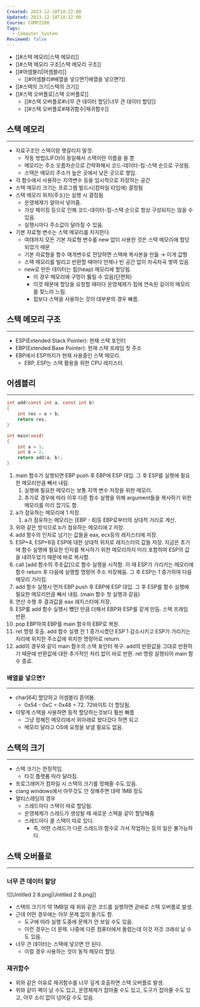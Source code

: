 ```yaml
---
Created: 2023-12-18T14:22:00
Updated: 2023-12-18T14:22:00
Course: COMP2200
Tags:
  - Computer_System
Reviewed: false
---
```

- [[#스택 메모리|스택 메모리]]
- [[#스택 메모리 구조|스택 메모리 구조]]
- [[#어셈블리|어셈블리]]
	- [[#어셈블리#배열을 넣으면?|배열을 넣으면?]]
- [[#스택의 크기|스택의 크기]]
- [[#스택 오버플로|스택 오버플로]]
	- [[#스택 오버플로#너무 큰 데이터 할당|너무 큰 데이터 할당]]
	- [[#스택 오버플로#재귀함수|재귀함수]]



## 스택 메모리
---

- 자료구조인 스택이랑 햇갈리지 말것.
    - 작동 방법(LIFO)이 동일해서 스택이란 이름을 쓸 뿐
    - 메모리는 주소 오름차순으로 간략화해서 코드-데이터-힙-스택 순으로 구성됨.
    - 스택은 메모리 주소가 높은 곳에서 낮은 곳으로 쌓임.
- 각 함수에서 사용하는 지역변수 등을 임시적으로 저장하는 공간
- 스택 매모리 크기는 프로그램 빌드시(컴파일 타임에) 결정됨
- 스택 메모리 위치(주소)는 실행 시 결정됨
    - 운영체제가 알아서 넣어줌.
    - 가상 페이징 등으로 인해 코드-데이터-힙-스택 순으로 항상 구성되지는 않을 수 있음.
    - 실행시마다 주소값이 달라질 수 있음.
- 기본 자료형 변수는 스택 메모리를 차지한다.
    - 여태까지 모든 기본 자료형 변수를 new 없이 사용한 것은 스택 메모리에 할당되었기 때문
    - 기본 자료형을 함수 매개변수로 전당하면 스택에 복사본을 만듫 → 이게 값형
    - 스택 메모리를 빌리고 반환할 때마다 언제나 빈 공간 없이 차곡차곡 쌓여 있음
    - new로 만든 데이터는 힙(heap) 메모리에 할당됨.
        - 이 경우 메모리에 구멍이 뚫릴 수 있음(단편화)
        - 이것 때문에 할당을 요청할 때마다 운영체제가 힙에 연속된 길이의 메모리를 찾느라 느림.
        - 힙보다 스택을 사용하는 것이 대부분의 경우 빠름.

## 스택 메모리 구조
---
- ESP(Extended Stack Pointer): 현재 스택 포인터
- EBP(Extended Base Pointer): 현재 스택 프레임 첫 주소
- EBP에서 ESP까지가 현재 사용중인 스택 메모리.
    - EBP, ESP는 스택 활용을 위한 CPU 레지스터.

## 어셈블리
---

```C
int add(const int a, const int b)
{
	int res = a + b;
	return res;
}

int main(void)
{
	int a = 1;
	int b = 2;
	return add(a, b);
}
```
1. main 함수가 실행되면 EBP push 후 EBP에 ESP 대입. 그 후 ESP를 실행에 필요한 메모리만큼 빼서 내림.
	1. 실행에 필요한 메모리는 보통 지역 변수 저장을 위한 메모리.
	2. 추가로 경우에 따라 이후 다른 함수 실행을 위해 argument들을 복사하기 위한 메모리를 미리 잡기도 함.
2. a가 점유하는 메모리에 1 저장.
	1. a가 점유하는 메모리는 \[EBP - 8]등 EBP로부터의 상대적 거리로 계산.
3. 위와 같은 방식으로 b가 점유하는 메모리에 2 저장.
4. add 함수의 인자로 넘기는 값들을 eax, ecx등의 레지스터에 저장.
5. ESP+4, ESP+8등 ESP에 대한 상대적 위치로 레지스터의 값들 저장. 지금은 초기에 함수 실행에 필요한 인자를 복사하기 위한 메모리까지 미리 포함하여 ESP의 값을 내려두었기 때문에 바로 복사함.
6. call \[add 함수의 주솟값]으로 함수 실행을 시작함. 이 때 ESP가 가리키는 메모리에 함수 return 후 다음에 실행할 명령어 주소 저장해둠. 그 후 ESP는 1 증가하여 다음 메모리 가리킴.
7. add 함수 실행시 먼저 EBP push 후 EBP에 ESP 대입. 그 후 ESP를 함수 실행에 필요한 메모리만큼 빼서 내림. (main 함수 첫 실행과 같음)
8. 연산 수행 후 결과값을 eax 레지스터에 저장.
9. ESP를 add 함수 실행시 뺐던 만큼 더해서 EBP와 ESP를 같게 만듬. 스택 프래임 반환.
10. pop EBP하여 EBP를 main 함수의 EBP로 복원.
11. ret 명령 호출. add 함수 실행 전 1 증가시켰던 ESP 1 감소시키고 ESP가 가리키는 자리에 위치한 주소값에 위치한 명령어로 return.
12. add의 경우와 같이 main 함수의 스택 포인터 복구. add의 반환값을 그대로 반환하기 때문에 반환값에 대한 추가적인 처리 없이 바로 반환. ret 명령 실행되어 main 함수 종료. 

### 배열을 넣으면?
---
- char\[64] 할당하고 어셈블리 뜯어봄.
    - 0x54 - 0xC = 0x48 = 72. 72바이트 더 할당됨.
- 이렇게 스택을 사용하면 동적 할당하는것보다 훨씬 빠름
    - 그냥 정해진 메모리에서 위아래로 왔다갔다 하면 되고
    - 메모리 달라고 OS에 요청을 보낼 필요도 없음.

## 스택의 크기
---
- 스택 크기는 한정적임.
    - 타깃 플랫폼 따라 달라짐.
- 프로그래머가 컴파일 시 스택의 크기를 정해줄 수도 있음.
- clang windows에서 아무것도 안 정해주면 대략 1MB 정도
- 멀티스레딩의 경우
    - 스레드마다 스택이 따로 할당됨.
    - 운영체제가 스레드가 생성될 때 새로운 스택을 같이 할당해줌
    - 스레드마다 콜 스택이 따로 있다.
        - 즉, 어떤 스레드가 다른 스레드의 함수로 가서 작업하는 등의 일은 불가능하다.

## 스택 오버플로
---
### 너무 큰 데이터 할당

![[Untitled 2 8.png|Untitled 2 8.png]]

- 스택의 크기가 약 1MB일 때 위와 같은 코드를 실행하면 곧바로 스택 오버플로 발생.
- 근데 어떤 경우에는 아무 문제 없이 돌기도 함.
    - 도구에 따라 실행 도중에 문제가 안 보일 수도 있음.
    - 이런 경우는 더 문제. 나중에 다른 컴퓨터에서 돌렸는데 이것 저것 크래쉬 날 수도 있음.
- 너무 큰 데이터는 스택에 넣으면 안 된다.
    - 이럴 경우 사용하는 것이 동적 메모리 할당.

### 재귀함수
- 위와 같은 이유로 재귀함수를 너무 깊게 호출하면 스택 오버플로 발생.
- 위와 같이 꽥이 날 수도 있고, 운영체제가 잡아줄 수도 있고, 도구가 잡아줄 수도 있고, 아무 소리 없이 넘어갈 수도 있음.
